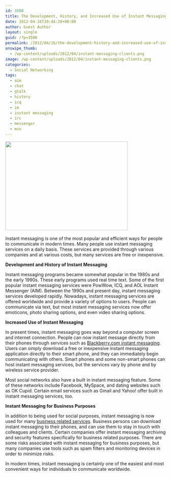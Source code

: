 ```yaml
---
id: 3500
title: The Development, History, and Increased Use of Instant Messaging
date: 2012-04-16T20:44:20+00:00
author: Guest Author
layout: single
guid: /?p=3500
permalink: /2012/04/16/the-development-history-and-increased-use-of-instant-messaging/
onswipe_thumb:
  - /wp-content/uploads/2012/04/instant-messaging-clients.png
image: /wp-content/uploads/2012/04/instant-messaging-clients.png
categories:
  - Social Networking
tags:
  - aim
  - chat
  - gtalk
  - history
  - icq
  - im
  - instant messaging
  - irc
  - messenger
  - msn
---
```

[<img class="aligncenter size-full wp-image-3502" title="instant-messaging-clients" src="/wp-content/uploads/2012/04/instant-messaging-clients.png" alt="" width="384" height="279" srcset="/wp-content/uploads/2012/04/instant-messaging-clients.png 384w, /wp-content/uploads/2012/04/instant-messaging-clients-300x217.png 300w, /wp-content/uploads/2012/04/instant-messaging-clients-180x130.png 180w, /wp-content/uploads/2012/04/instant-messaging-clients-360x261.png 360w" sizes="(max-width: 384px) 100vw, 384px" />](/wp-content/uploads/2012/04/instant-messaging-clients.png)

Instant messaging is one of the most popular and efficient ways for people to communicate in modern times. Many people use instant messaging services on a daily basis. These services are provided through various companies and at various costs, but many services are free or inexpensive.

**Development and History of Instant Messaging**

Instant messaging programs became somewhat popular in the 1980s and the early 1990s. These early programs used real time text. Some of the first popular instant messaging services were PowWow, ICQ, and AOL Instant Messenger (AIM). Between the 1990s and present day, instant messaging services developed rapidly. Nowadays, instant messaging services are offered worldwide and provide a variety of options to users. People can communicate via text, but most instant messaging services now offer emoticons, photo sharing options, and even video sharing options.

**Increased Use of Instant Messaging**

In present times, instant messaging goes way beyond a computer screen and internet connection. People can now instant message directly from their phones through services such as [Blackberry.com instant messaging](http://us.blackberry.com/smartphones/features/im/). Users can simply download a free or inexpensive instant messaging application directly to their smart phone, and they can immediately begin communicating with others. Smart phones and some non-smart phones can host instant messaging services, but the services vary by phone and by wireless service provider.

Most social networks also have a built in instant messaging feature. Some of these networks include Facebook, MySpace, and dating websites such as OK Cupid. Certain email services such as Gmail and Yahoo! offer built in instant messaging services, too.

**Instant Messaging for Business Purposes**

In addition to being used for social purposes, instant messaging is now used for many [business related services](http://www.microsoft.com/business/en-us/resources/technology/communications/10-tips-for-using-instant-messaging-for-business.aspx?fbid=GKsY_Ft0eI_). Business persons can download instant messaging to their phones, and can use them to stay in touch with colleagues and clients. Certain companies offer instant messaging archiving and security features specifically for business related purposes. There are some risks associated with instant messaging for business purposes, but many companies use tools such as spam filters and monitoring devices in order to minimize risks.

In modern times, instant messaging is certainly one of the easiest and most convenient ways for individuals to communicate worldwide.
